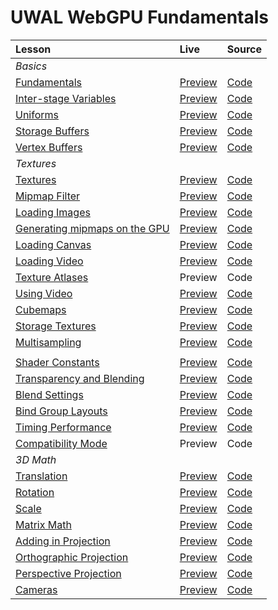 # UWAL WebGPU Fundamentals

| Lesson | Live | Source |
|:- |:- |:- |
| _Basics_ |
| [Fundamentals](https://webgpufundamentals.org/webgpu/lessons/webgpu-fundamentals.html) | [Preview](https://ustymukhman.github.io/uwal/dist/lessons/lessons.html#fundamentals) | [Code](./fundamentals/index.js) |
| [Inter-stage Variables](https://webgpufundamentals.org/webgpu/lessons/webgpu-inter-stage-variables.html) | [Preview](https://ustymukhman.github.io/uwal/dist/lessons/lessons.html#inter-stage-variables) | [Code](./inter-stage-variables/index.js) |
| [Uniforms](https://webgpufundamentals.org/webgpu/lessons/webgpu-uniforms.html) | [Preview](https://ustymukhman.github.io/uwal/dist/lessons/lessons.html#uniforms) | [Code](./uniforms/index.js) |
| [Storage Buffers](https://webgpufundamentals.org/webgpu/lessons/webgpu-storage-buffers.html) | [Preview](https://ustymukhman.github.io/uwal/dist/lessons/lessons.html#storage-buffers) | [Code](./storage-buffers/index.js) |
| [Vertex Buffers](https://webgpufundamentals.org/webgpu/lessons/webgpu-vertex-buffers.html) | [Preview](https://ustymukhman.github.io/uwal/dist/lessons/lessons.html#vertex-buffers) | [Code](./vertex-buffers/index.js) |
| _Textures_ |
| [Textures](https://webgpufundamentals.org/webgpu/lessons/webgpu-textures.html) | [Preview](https://ustymukhman.github.io/uwal/dist/lessons/lessons.html#textures) | [Code](./textures/index.js) |
| [Mipmap Filter](https://webgpufundamentals.org/webgpu/lessons/webgpu-textures.html#mipmapfilter) | [Preview](https://ustymukhman.github.io/uwal/dist/lessons/lessons.html#mipmap-filter) | [Code](./mipmap-filter/index.js) |
| [Loading Images](https://webgpufundamentals.org/webgpu/lessons/webgpu-importing-textures.html) | [Preview](https://ustymukhman.github.io/uwal/dist/lessons/lessons.html#loading-images) | [Code](./loading-images/index.js) |
| [Generating mipmaps on the GPU](https://webgpufundamentals.org/webgpu/lessons/webgpu-importing-textures.html#generating-mips-on-the-gpu) | [Preview](https://ustymukhman.github.io/uwal/dist/lessons/lessons.html#gpu-mipmaps) | [Code](./gpu-mipmaps/index.js) |
| [Loading Canvas](https://webgpufundamentals.org/webgpu/lessons/webgpu-importing-textures.html#loading-canvas) | [Preview](https://ustymukhman.github.io/uwal/dist/lessons/lessons.html#loading-canvas) | [Code](./loading-canvas/index.js) |
| [Loading Video](https://webgpufundamentals.org/webgpu/lessons/webgpu-importing-textures.html#loading-video) | [Preview](https://ustymukhman.github.io/uwal/dist/lessons/lessons.html#loading-video) | [Code](./loading-video/index.js) |
| [Texture Atlases](https://webgpufundamentals.org/webgpu/lessons/webgpu-importing-textures.html#texture-atlases) | Preview | Code |
| [Using Video](https://webgpufundamentals.org/webgpu/lessons/webgpu-textures-external-video.html) | [Preview](https://ustymukhman.github.io/uwal/dist/lessons/lessons.html#using-video) | [Code](./using-video/index.js) |
| [Cubemaps](https://webgpufundamentals.org/webgpu/lessons/webgpu-cube-maps.html) | [Preview](https://ustymukhman.github.io/uwal/dist/lessons/lessons.html#cubemaps) | [Code](./cubemaps/index.js) |
| [Storage Textures](https://webgpufundamentals.org/webgpu/lessons/webgpu-storage-textures.html) | [Preview](https://ustymukhman.github.io/uwal/dist/lessons/lessons.html#storage-textures) | [Code](./storage-textures/index.js) |
| [Multisampling](https://webgpufundamentals.org/webgpu/lessons/webgpu-multisampling.html) | [Preview](https://ustymukhman.github.io/uwal/dist/lessons/lessons.html#multisampling) | [Code](./multisampling/index.js) |
|   |   |   |
| [Shader Constants](https://webgpufundamentals.org/webgpu/lessons/webgpu-constants.html) | [Preview](https://ustymukhman.github.io/uwal/dist/lessons/lessons.html#shader-constants) | [Code](./shader-constants/index.js) |
| [Transparency and Blending](https://webgpufundamentals.org/webgpu/lessons/webgpu-transparency.html) | [Preview](https://ustymukhman.github.io/uwal/dist/lessons/lessons.html#transparency) | [Code](./transparency/index.js) |
| [Blend Settings](https://webgpufundamentals.org/webgpu/lessons/webgpu-transparency.html#blend-settings) | [Preview](https://ustymukhman.github.io/uwal/dist/lessons/lessons.html#blend-settings) | [Code](./blend-settings/index.js) |
| [Bind Group Layouts](https://webgpufundamentals.org/webgpu/lessons/webgpu-bind-group-layouts.html) | [Preview](https://ustymukhman.github.io/uwal/dist/lessons/lessons.html#bind-group-layouts) | [Code](./bind-group-layouts/index.js) |
| [Timing Performance](https://webgpufundamentals.org/webgpu/lessons/webgpu-timing.html) | [Preview](https://ustymukhman.github.io/uwal/dist/lessons/lessons.html#timing-performance) | [Code](./timing-performance/index.js) |
| [Compatibility Mode](https://webgpufundamentals.org/webgpu/lessons/webgpu-compatibility-mode.html) | Preview | Code |
| _3D Math_ |
| [Translation](https://webgpufundamentals.org/webgpu/lessons/webgpu-translation.html) | [Preview](https://ustymukhman.github.io/uwal/dist/lessons/lessons.html#translation) | [Code](./translation/index.js) |
| [Rotation](https://webgpufundamentals.org/webgpu/lessons/webgpu-rotation.html) | [Preview](https://ustymukhman.github.io/uwal/dist/lessons/lessons.html#rotation) | [Code](./rotation/index.js) |
| [Scale](https://webgpufundamentals.org/webgpu/lessons/webgpu-scale.html) | [Preview](https://ustymukhman.github.io/uwal/dist/lessons/lessons.html#scale) | [Code](./scale/index.js) |
| [Matrix Math](https://webgpufundamentals.org/webgpu/lessons/webgpu-matrix-math.html) | [Preview](https://ustymukhman.github.io/uwal/dist/lessons/lessons.html#matrix-math) | [Code](./matrix-math/index.js) |
| [Adding in Projection](https://webgpufundamentals.org/webgpu/lessons/webgpu-matrix-math.html#adding-in-projection) | [Preview](https://ustymukhman.github.io/uwal/dist/lessons/lessons.html#adding-projection) | [Code](./adding-projection/index.js) |
| [Orthographic Projection](https://webgpufundamentals.org/webgpu/lessons/webgpu-orthographic-projection.html) | [Preview](https://ustymukhman.github.io/uwal/dist/lessons/lessons.html#orthographic-projection) | [Code](./orthographic-projection/index.js) |
| [Perspective Projection](https://webgpufundamentals.org/webgpu/lessons/webgpu-perspective-projection.html) | [Preview](https://ustymukhman.github.io/uwal/dist/lessons/lessons.html#perspective-projection) | [Code](./perspective-projection/index.js) |
| [Cameras](https://webgpufundamentals.org/webgpu/lessons/webgpu-cameras.html) | [Preview](https://ustymukhman.github.io/uwal/dist/lessons/lessons.html#cameras) | [Code](./cameras/index.js) |
